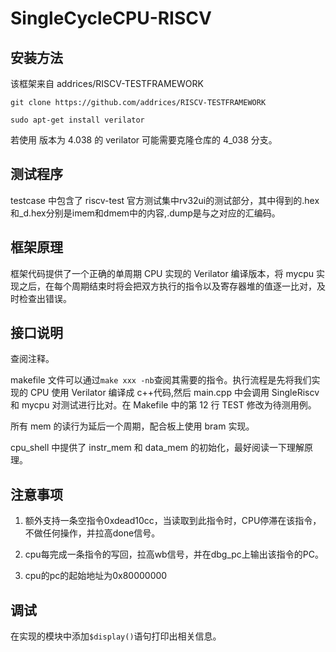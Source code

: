 # SingleCycleCPU-RISCV

## 安装方法

该框架来自 addrices/RISCV-TESTFRAMEWORK
```
git clone https://github.com/addrices/RISCV-TESTFRAMEWORK

sudo apt-get install verilator
```
若使用 版本为 4.038 的 verilator 可能需要克隆仓库的 4_038 分支。

## 测试程序

testcase 中包含了 riscv-test 官方测试集中rv32ui的测试部分，其中得到的.hex和_d.hex分别是imem和dmem中的内容,.dump是与之对应的汇编码。

## 框架原理

框架代码提供了一个正确的单周期 CPU 实现的 Verilator 编译版本，将 mycpu 实现之后，在每个周期结束时将会把双方执行的指令以及寄存器堆的值逐一比对，及时检查出错误。

## 接口说明

查阅注释。

makefile 文件可以通过`make xxx -nb`查阅其需要的指令。执行流程是先将我们实现的 CPU 使用 Verilator 编译成 c++代码,然后 main.cpp 中会调用 SingleRiscv 和 mycpu 对测试进行比对。在 Makefile 中的第 12 行 TEST 修改为待测用例。

所有 mem 的读行为延后一个周期，配合板上使用 bram 实现。

cpu_shell 中提供了 instr_mem 和 data_mem 的初始化，最好阅读一下理解原理。

## 注意事项
1. 额外支持一条空指令0xdead10cc，当读取到此指令时，CPU停滞在该指令，不做任何操作，并拉高done信号。

2. cpu每完成一条指令的写回，拉高wb信号，并在dbg_pc上输出该指令的PC。

3. cpu的pc的起始地址为0x80000000

## 调试

在实现的模块中添加`$display()`语句打印出相关信息。
